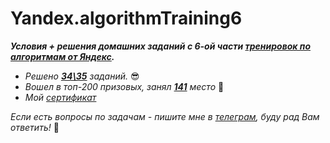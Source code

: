 # Yandex.algorithmTraining6
_**Условия + решения домашних заданий с 6-ой части [тренировок по алгоритмам от Яндекс](https://yandex.ru/yaintern/training/algorithm-training).**_

- _Решено <ins>**34\35**</ins> заданий._ 😎
- _Вошел в топ-200 призовых, занял **<ins>141</ins>** место_ 💪
- _Мой [сертификат](https://github.com/ST3PAN0V/MySuccesses/blob/main/Certificates/YandexAlgorithmCertificate.pdf)_

_Если есть вопросы по задачам - пишите мне в [телеграм](https://t.me/ArtemS101), буду рад Вам ответить!_ 💬 
